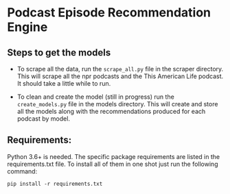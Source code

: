 # Podcast Episode Recommendation Engine

## Steps to get the models

* To scrape all the data, run the `scrape_all.py` file in the scraper directory. This will scrape all the npr podcasts
and the This American Life podcast. It should take a little while to run.

* To clean and create the model (still in progress) run the `create_models.py` file in the models directory. This will
create and store all the models along with the recommendations produced for each podcast by model.

## Requirements:

Python 3.6+ is needed. The specific package requirements are listed in the requirements.txt file. To install all of them
in one shot just run the following command:

```
pip install -r requirements.txt
```
